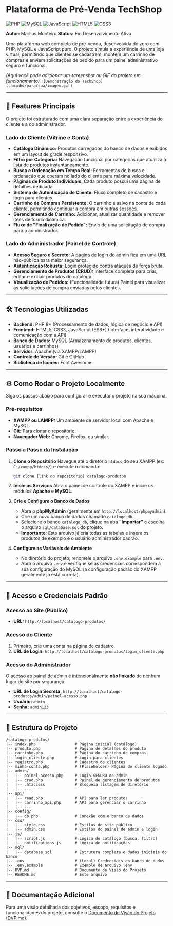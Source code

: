 # Plataforma de Pré-Venda TechShop

![PHP](https://img.shields.io/badge/PHP-8.2-777BB4?style=for-the-badge&logo=php)
![MySQL](https://img.shields.io/badge/MySQL-8.0-4479A1?style=for-the-badge&logo=mysql)
![JavaScript](https://img.shields.io/badge/JavaScript-ES6-F7DF1E?style=for-the-badge&logo=javascript)
![HTML5](https://img.shields.io/badge/HTML5-E34F26?style=for-the-badge&logo=html5)
![CSS3](https://img.shields.io/badge/CSS3-1572B6?style=for-the-badge&logo=css3)

**Autor:** Marllus Monteiro
**Status:** Em Desenvolvimento Ativo

Uma plataforma web completa de pré-venda, desenvolvida do zero com PHP, MySQL e JavaScript puro. O projeto simula a experiência de uma loja virtual, permitindo que clientes se cadastrem, montem um carrinho de compras e enviem solicitações de pedido para um painel administrativo seguro e funcional.

*(Aqui você pode adicionar um screenshot ou GIF do projeto em funcionamento)*
`![Demonstração do TechShop](caminho/para/sua/imagem.gif)`

---

## 🚀 Features Principais

O projeto foi estruturado com uma clara separação entre a experiência do cliente e a do administrador.

### Lado do Cliente (Vitrine e Conta)
- **Catálogo Dinâmico:** Produtos carregados do banco de dados e exibidos em um layout de grade responsivo.
- **Filtro por Categoria:** Navegação funcional por categorias que atualiza a lista de produtos instantaneamente.
- **Busca e Ordenação em Tempo Real:** Ferramentas de busca e ordenação que operam no lado do cliente para máxima velocidade.
- **Páginas de Produto Individuais:** Cada produto possui uma página de detalhes dedicada.
- **Sistema de Autenticação de Cliente:** Fluxo completo de cadastro e login para clientes.
- **Carrinho de Compras Persistente:** O carrinho é salvo na conta de cada cliente, permitindo continuar a compra em outras sessões.
- **Gerenciamento de Carrinho:** Adicionar, atualizar quantidade e remover itens de forma dinâmica.
- **Fluxo de "Finalização de Pedido":** Envio de uma solicitação de compra para o administrador.

### Lado do Administrador (Painel de Controle)
- **Acesso Seguro e Secreto:** A página de login do admin fica em uma URL não-pública para maior segurança.
- **Autenticação Robusta:** Login protegido contra ataques de força bruta.
- **Gerenciamento de Produtos (CRUD):** Interface completa para criar, editar e excluir produtos do catálogo.
- **Visualização de Pedidos:** (Funcionalidade futura) Painel para visualizar as solicitações de compra enviadas pelos clientes.

---

## 🛠️ Tecnologias Utilizadas
* **Backend:** PHP 8+ (Processamento de dados, lógica de negócio e API)
* **Frontend:** HTML5, CSS3, JavaScript (ES6+) (Interface, interatividade e comunicação com a API)
* **Banco de Dados:** MySQL (Armazenamento de produtos, clientes, usuários e carrinhos)
* **Servidor:** Apache (via XAMPP/LAMPP)
* **Controle de Versão:** Git e GitHub
* **Biblioteca de Ícones:** Font Awesome

---

## ⚙️ Como Rodar o Projeto Localmente

Siga os passos abaixo para configurar e executar o projeto na sua máquina.

### Pré-requisitos
* **XAMPP ou LAMPP:** Um ambiente de servidor local com Apache e MySQL.
* **Git:** Para clonar o repositório.
* **Navegador Web:** Chrome, Firefox, ou similar.

### Passo a Passo da Instalação
1.  **Clone o Repositório**
    Navegue até o diretório `htdocs` do seu XAMPP (ex: `C:/xampp/htdocs/`) e execute o comando:
    ```bash
    git clone [link do repositorio] catalogo-produtos
    ```

2.  **Inicie os Serviços**
    Abra o painel de controle do XAMPP e inicie os módulos **Apache** e **MySQL**.

3.  **Crie e Configure o Banco de Dados**
    * Abra o **phpMyAdmin** (geralmente em `http://localhost/phpmyadmin`).
    * Crie um novo banco de dados chamado `catalogo_db`.
    * Selecione o banco `catalogo_db`, clique na aba **"Importar"** e escolha o arquivo `sql/database.sql` do projeto.
    * **Importante:** Este arquivo já cria todas as tabelas e insere os produtos de exemplo e o usuário administrador padrão.

4.  **Configure as Variáveis de Ambiente**
    * No diretório do projeto, renomeie o arquivo `.env.example` para `.env`.
    * Abra o arquivo `.env` e verifique se as credenciais correspondem à sua configuração do MySQL (a configuração padrão do XAMPP geralmente já está correta).

---

## 🔑 Acesso e Credenciais Padrão

### Acesso ao Site (Público)
* **URL:** `http://localhost/catalogo-produtos/`

### Acesso do Cliente
1.  Primeiro, crie uma conta na página de cadastro.
2.  **URL de Login:** `http://localhost/catalogo-produtos/login_cliente.php`

### Acesso do Administrador
O acesso ao painel de admin é intencionalmente **não linkado** de nenhum lugar do site por segurança.
* **URL de Login Secreta:** `http://localhost/catalogo-produtos/admin/painel-acesso.php`
* **Usuário:** `admin`
* **Senha:** `admin123`

---

## 📂 Estrutura do Projeto
```
/catalogo-produtos/
|-- index.php                 # Página inicial (catálogo)
|-- produto.php               # Página de detalhes do produto
|-- carrinho.php              # Página do carrinho de compras
|-- login_cliente.php         # Login para clientes
|-- registro.php              # Cadastro de clientes
|-- minha-conta.php           # (Placeholder) Página do cliente logado
|-- admin/
|   |-- painel-acesso.php     # Login SEGURO do admin
|   |-- crud.php              # Painel de gerenciamento de produtos
|   |-- .htaccess             # Bloqueia listagem de diretório
|   |-- ...
|-- api/
|   |-- read.php              # API para ler produtos
|   |-- carrinho_api.php      # API para gerenciar o carrinho
|   |-- ...
|-- config/
|   |-- db.php                # Conexão com o banco de dados
|-- css/
|   |-- style.css             # Estilos do site público
|   |-- admin.css             # Estilos do painel de admin e login
|-- js/
|   |-- script.js             # Lógica do catálogo (busca, filtro)
|   |-- notifications.js      # Lógica de notificações
|-- sql/
|   |-- database.sql          # Estrutura completa e dados iniciais do banco
|-- .env                      # (Local) Credenciais do banco de dados
|-- .env.example              # Exemplo de arquivo .env
|-- DVP.md                    # Documento de Visão do Projeto
|-- README.md                 # Este arquivo
```

---

## 📄 Documentação Adicional
Para uma visão detalhada dos objetivos, escopo, requisitos e funcionalidades do projeto, consulte o [Documento de Visão do Projeto (DVP.md)](DVP.md).